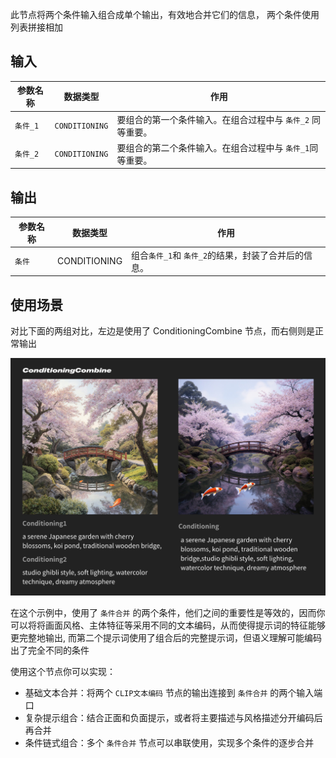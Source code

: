 此节点将两个条件输入组合成单个输出，有效地合并它们的信息， 两个条件使用列表拼接相加

## 输入

| 参数名称 | 数据类型       | 作用                                                             |
| -------- | -------------- | ---------------------------------------------------------------- |
| `条件_1` | `CONDITIONING` | 要组合的第一个条件输入。在组合过程中与 `条件_2` 同等重要。 |
| `条件_2` | `CONDITIONING` | 要组合的第二个条件输入。在组合过程中与 `条件_1`同等重要。   |

## 输出

| 参数名称 | 数据类型 | 作用 |
| --- | --- | --- |
| `条件` | CONDITIONING | 组合`条件_1`和 `条件_2`的结果，封装了合并后的信息。 |

## 使用场景

对比下面的两组对比，左边是使用了 ConditioningCombine 节点，而右侧则是正常输出

![Compare](./asset/compare.jpg)

在这个示例中，使用了 `条件合并` 的两个条件，他们之间的重要性是等效的，因而你可以将将画面风格、主体特征等采用不同的文本编码，从而使得提示词的特征能够更完整地输出, 而第二个提示词使用了组合后的完整提示词，但语义理解可能编码出了完全不同的条件

使用这个节点你可以实现：
- 基础文本合并：将两个 `CLIP文本编码` 节点的输出连接到 `条件合并` 的两个输入端口
- 复杂提示组合：结合正面和负面提示，或者将主要描述与风格描述分开编码后再合并
- 条件链式组合：多个 `条件合并` 节点可以串联使用，实现多个条件的逐步合并